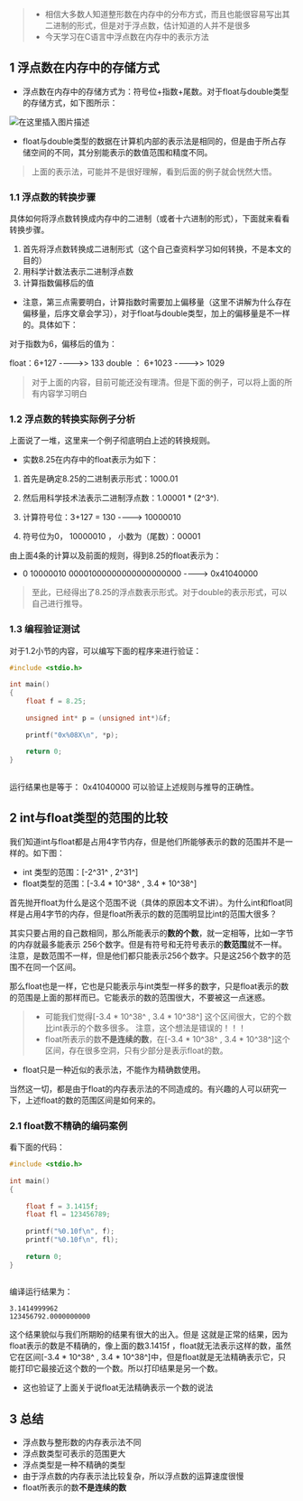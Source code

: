 > - 相信大多数人知道整形数在内存中的分布方式，而且也能很容易写出其二进制的形式，但是对于浮点数，估计知道的人并不是很多
> - 今天学习在C语言中浮点数在内存中的表示方法


## 1 浮点数在内存中的存储方式

- 浮点数在内存中的存储方式为：符号位+指数+尾数。对于float与double类型的存储方式，如下图所示：

![在这里插入图片描述](https://img-blog.csdnimg.cn/20190128231346999.png)

- float与double类型的数据在计算机内部的表示法是相同的，但是由于所占存储空间的不同，其分别能表示的数值范围和精度不同。

> 上面的表示法，可能并不是很好理解，看到后面的例子就会恍然大悟。

### 1.1 浮点数的转换步骤

具体如何将浮点数转换成内存中的二进制（或者十六进制的形式），下面就来看看转换步骤。

1. 首先将浮点数转换成二进制形式（这个自己查资料学习如何转换，不是本文的目的）
2. 用科学计数法表示二进制浮点数
3. 计算指数偏移后的值

- 注意，第三点需要明白，计算指数时需要加上偏移量（这里不讲解为什么存在偏移量，后序文章会学习），对于float与double类型，加上的偏移量是不一样的。具体如下：

对于指数为6，偏移后的值为：

float：6+127 ---->> 133
double ： 6+1023 ---->> 1029

> 对于上面的内容，目前可能还没有理清。但是下面的例子，可以将上面的所有内容学习明白

### 1.2 浮点数的转换实际例子分析

上面说了一堆，这里来一个例子彻底明白上述的转换规则。

- 实数8.25在内存中的float表示为如下：

1. 首先是确定8.25的二进制表示形式：1000.01
2. 然后用科学技术法表示二进制浮点数：1.00001 * (2^3^).

3. 计算符号位：3+127 = 130 ----> 10000010
4. 符号位为0， 10000010 ， 小数为（尾数）：00001

由上面4条的计算以及前面的规则，得到8.25的float表示为：

- 0 10000010 00001000000000000000000 ----> 0x41040000


> 至此，已经得出了8.25的浮点数表示形式。对于double的表示形式，可以自己进行推导。


### 1.3 编程验证测试

对于1.2小节的内容，可以编写下面的程序来进行验证：

```c
#include <stdio.h>
 
int main()
{
    float f = 8.25;
 
    unsigned int* p = (unsigned int*)&f;
 
    printf("0x%08X\n", *p);
 
    return 0;
}
 
```

运行结果也是等于： 0x41040000  可以验证上述规则与推导的正确性。


## 2 int与float类型的范围的比较

我们知道int与float都是占用4字节内存，但是他们所能够表示的数的范围并不是一样的。如下图：


- int 类型的范围：[-2^31^ , 2^31^]
- float类型的范围：[-3.4 * 10^38^ , 3.4 * 10^38^]

首先抛开float为什么是这个范围不说（具体的原因本文不讲）。为什么int和float同样是占用4字节的内存，但是float所表示的数的范围明显比int的范围大很多？

其实只要占用的自己数相同，那么所能表示的**数的个数**，就一定相等，比如一字节的内存就最多能表示 256个数字。但是有符号和无符号表示的**数范围**就不一样。注意，是数范围不一样，但是他们都只能表示256个数字。只是这256个数字的范围不在同一个区间。

那么float也是一样，它也是只能表示与int类型一样多的数字，只是float表示的数的范围是上面的那样而已。它能表示的数的范围很大，不要被这一点迷惑。

> - 可能我们觉得[-3.4 * 10^38^ , 3.4 * 10^38^] 这个区间很大，它的个数比int表示的个数多很多。 注意，这个想法是错误的！！！
> - float所表示的数**不是连续的数**，在[-3.4 * 10^38^ , 3.4 * 10^38^]这个区间，存在很多空洞，只有少部分是表示float的数。


- float只是一种近似的表示法，不能作为精确数使用。


当然这一切，都是由于float的内存表示法的不同造成的。有兴趣的人可以研究一下，上述float的数的范围区间是如何来的。


### 2.1 float数不精确的编码案例

看下面的代码：

```c
#include <stdio.h>
 
int main()
{
 
    float f = 3.1415f;
    float fl = 123456789;
 
    printf("%0.10f\n", f);
    printf("%0.10f\n", fl);
 
    return 0;
}
 
```

编译运行结果为：

    3.1414999962
    123456792.0000000000

 

这个结果貌似与我们所期盼的结果有很大的出入。但是 这就是正常的结果，因为float表示的数是不精确的，像上面的数3.1415f ，float就无法表示这样的数，虽然它在区间[-3.4 * 10^38^ , 3.4 * 10^38^]中，但是float就是无法精确表示它，只能打印它最接近这个数的一个数。所以打印结果是另一个数。

- 这也验证了上面关于说float无法精确表示一个数的说法

## 3 总结

- 浮点数与整形数的内存表示法不同
- 浮点数类型可表示的范围更大
- 浮点类型是一种不精确的类型
- 由于浮点数的内存表示法比较复杂，所以浮点数的运算速度很慢
- float所表示的数**不是连续的数**
